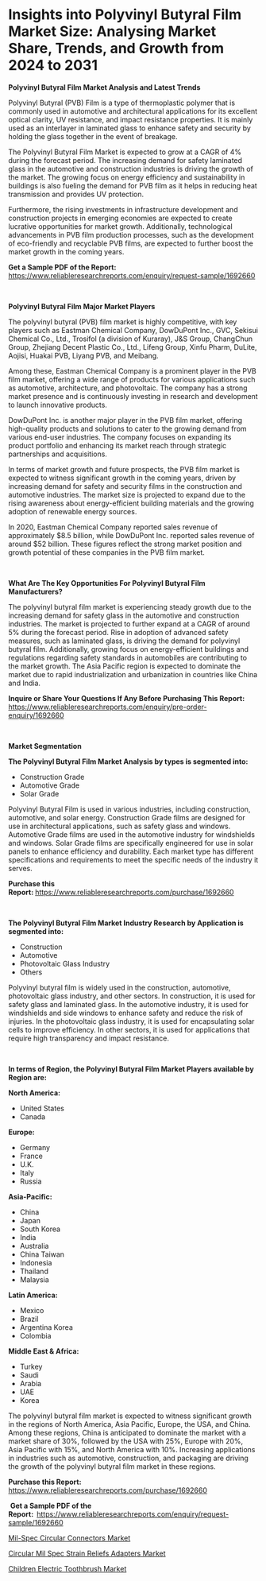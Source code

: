 <p><h1>Insights into Polyvinyl Butyral Film Market Size: Analysing Market Share, Trends, and Growth from 2024 to 2031</h1></p><p><strong>Polyvinyl Butyral Film Market Analysis and Latest Trends</strong></p>
<p><p>Polyvinyl Butyral (PVB) Film is a type of thermoplastic polymer that is commonly used in automotive and architectural applications for its excellent optical clarity, UV resistance, and impact resistance properties. It is mainly used as an interlayer in laminated glass to enhance safety and security by holding the glass together in the event of breakage.</p><p>The Polyvinyl Butyral Film Market is expected to grow at a CAGR of 4% during the forecast period. The increasing demand for safety laminated glass in the automotive and construction industries is driving the growth of the market. The growing focus on energy efficiency and sustainability in buildings is also fueling the demand for PVB film as it helps in reducing heat transmission and provides UV protection.</p><p>Furthermore, the rising investments in infrastructure development and construction projects in emerging economies are expected to create lucrative opportunities for market growth. Additionally, technological advancements in PVB film production processes, such as the development of eco-friendly and recyclable PVB films, are expected to further boost the market growth in the coming years.</p></p>
<p><strong>Get a Sample PDF of the Report:&nbsp;</strong> <a href="https://www.reliableresearchreports.com/enquiry/request-sample/1692660">https://www.reliableresearchreports.com/enquiry/request-sample/1692660</a></p>
<p>&nbsp;</p>
<p><strong>Polyvinyl Butyral Film Major Market Players</strong></p>
<p><p>The polyvinyl butyral (PVB) film market is highly competitive, with key players such as Eastman Chemical Company, DowDuPont Inc., GVC, Sekisui Chemical Co., Ltd., Trosifol (a division of Kuraray), J&S Group, ChangChun Group, Zhejiang Decent Plastic Co., Ltd., Lifeng Group, Xinfu Pharm, DuLite, Aojisi, Huakai PVB, Liyang PVB, and Meibang.</p><p>Among these, Eastman Chemical Company is a prominent player in the PVB film market, offering a wide range of products for various applications such as automotive, architecture, and photovoltaic. The company has a strong market presence and is continuously investing in research and development to launch innovative products.</p><p>DowDuPont Inc. is another major player in the PVB film market, offering high-quality products and solutions to cater to the growing demand from various end-user industries. The company focuses on expanding its product portfolio and enhancing its market reach through strategic partnerships and acquisitions.</p><p>In terms of market growth and future prospects, the PVB film market is expected to witness significant growth in the coming years, driven by increasing demand for safety and security films in the construction and automotive industries. The market size is projected to expand due to the rising awareness about energy-efficient building materials and the growing adoption of renewable energy sources.</p><p>In 2020, Eastman Chemical Company reported sales revenue of approximately $8.5 billion, while DowDuPont Inc. reported sales revenue of around $52 billion. These figures reflect the strong market position and growth potential of these companies in the PVB film market.</p></p>
<p>&nbsp;</p>
<p><strong>What Are The Key Opportunities For Polyvinyl Butyral Film Manufacturers?</strong></p>
<p><p>The polyvinyl butyral film market is experiencing steady growth due to the increasing demand for safety glass in the automotive and construction industries. The market is projected to further expand at a CAGR of around 5% during the forecast period. Rise in adoption of advanced safety measures, such as laminated glass, is driving the demand for polyvinyl butyral film. Additionally, growing focus on energy-efficient buildings and regulations regarding safety standards in automobiles are contributing to the market growth. The Asia Pacific region is expected to dominate the market due to rapid industrialization and urbanization in countries like China and India.</p></p>
<p><strong>Inquire or Share Your Questions If Any Before Purchasing This Report:</strong> <a href="https://www.reliableresearchreports.com/enquiry/pre-order-enquiry/1692660">https://www.reliableresearchreports.com/enquiry/pre-order-enquiry/1692660</a></p>
<p>&nbsp;</p>
<p><strong>Market Segmentation</strong></p>
<p><strong>The Polyvinyl Butyral Film Market Analysis by types is segmented into:</strong></p>
<p><ul><li>Construction Grade</li><li>Automotive Grade</li><li>Solar Grade</li></ul></p>
<p><p>Polyvinyl Butyral Film is used in various industries, including construction, automotive, and solar energy. Construction Grade films are designed for use in architectural applications, such as safety glass and windows. Automotive Grade films are used in the automotive industry for windshields and windows. Solar Grade films are specifically engineered for use in solar panels to enhance efficiency and durability. Each market type has different specifications and requirements to meet the specific needs of the industry it serves.</p></p>
<p><strong>Purchase this Report:&nbsp;</strong><a href="https://www.reliableresearchreports.com/purchase/1692660">https://www.reliableresearchreports.com/purchase/1692660</a></p>
<p>&nbsp;</p>
<p><strong>The Polyvinyl Butyral Film Market Industry Research by Application is segmented into:</strong></p>
<p><ul><li>Construction</li><li>Automotive</li><li>Photovoltaic Glass Industry</li><li>Others</li></ul></p>
<p><p>Polyvinyl butyral film is widely used in the construction, automotive, photovoltaic glass industry, and other sectors. In construction, it is used for safety glass and laminated glass. In the automotive industry, it is used for windshields and side windows to enhance safety and reduce the risk of injuries. In the photovoltaic glass industry, it is used for encapsulating solar cells to improve efficiency. In other sectors, it is used for applications that require high transparency and impact resistance.</p></p>
<p>&nbsp;</p>
<p><strong>In terms of Region, the Polyvinyl Butyral Film Market Players available by Region are:</strong></p>
<p>
    <p> <strong> North America: </strong>
        <ul>
            <li>United States</li>
            <li>Canada</li>
        </ul>
        </p> 
    <p> <strong> Europe: </strong>
        <ul>
            <li>Germany</li>
            <li>France</li>
            <li>U.K.</li>
            <li>Italy</li>
            <li>Russia</li>
        </ul>
        </p> 
    <p> <strong> Asia-Pacific: </strong>
        <ul>
            <li>China</li>
            <li>Japan</li>
            <li>South Korea</li>
            <li>India</li>
            <li>Australia</li>
            <li>China Taiwan</li>
            <li>Indonesia</li>
            <li>Thailand</li>
            <li>Malaysia</li>
        </ul>
        </p> 
    <p> <strong> Latin America: </strong>
        <ul>
            <li>Mexico</li>
            <li>Brazil</li>
            <li>Argentina Korea</li>
            <li>Colombia</li>
        </ul>
        </p> 
    <p> <strong> Middle East & Africa: </strong>
        <ul>
            <li>Turkey</li>
            <li>Saudi</li>
            <li>Arabia</li>
            <li>UAE</li>
            <li>Korea</li>
        </ul>
    </p>
    </p>
<p><p>The polyvinyl butyral film market is expected to witness significant growth in the regions of North America, Asia Pacific, Europe, the USA, and China. Among these regions, China is anticipated to dominate the market with a market share of 30%, followed by the USA with 25%, Europe with 20%, Asia Pacific with 15%, and North America with 10%. Increasing applications in industries such as automotive, construction, and packaging are driving the growth of the polyvinyl butyral film market in these regions.</p></p>
<p><strong>Purchase this Report: </strong><a href="https://www.reliableresearchreports.com/purchase/1692660">https://www.reliableresearchreports.com/purchase/1692660</a></p>
<p>&nbsp;<strong>Get a Sample PDF of the Report:&nbsp;&nbsp;</strong><a href="https://www.reliableresearchreports.com/enquiry/request-sample/1692660">https://www.reliableresearchreports.com/enquiry/request-sample/1692660</a></p>
<p><strong></strong></p>
<p><p><a href="https://view.publitas.com/reportprime-1/mil-spec-circular-connectors-market-insights-market-players-and-forecast-till-2030/">Mil-Spec Circular Connectors Market</a></p><p><a href="https://view.publitas.com/reportprime-1/circular-mil-spec-strain-reliefs-adapters-market-a-comprehensive-report-of-its-market-share-growth-trends-2023-2030/">Circular Mil Spec Strain Reliefs Adapters Market</a></p><p><a href="https://view.publitas.com/reportprime-1/children-electric-toothbrush-market-size-market-trends-and-growth-outlook-forecasted-for-period-from-2023-to-2030/">Children Electric Toothbrush Market</a></p></p>